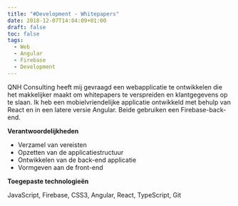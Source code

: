 ```yaml
---
title: "#Development - Whitepapers"
date: 2018-12-07T14:04:09+01:00
draft: false
toc: false
tags: 
  - Web
  - Angular
  - Firebase
  - Development
---
```



QNH Consulting heeft mij gevraagd een webapplicatie te ontwikkelen die het makkelijker maakt om whitepapers te verspreiden en klantgegevens op te slaan. Ik heb een mobielvriendelijke applicatie ontwikkeld met behulp van React en in een latere versie Angular. Beide gebruiken een Firebase-back-end.

__Verantwoordelijkheden__

* Verzamel van vereisten
* Opzetten van de applicatiestructuur
* Ontwikkelen van de back-end applicatie
* Vormgeven aan de front-end

__Toegepaste technologieën__

JavaScript, Firebase, CSS3, Angular, React, TypeScript, Git